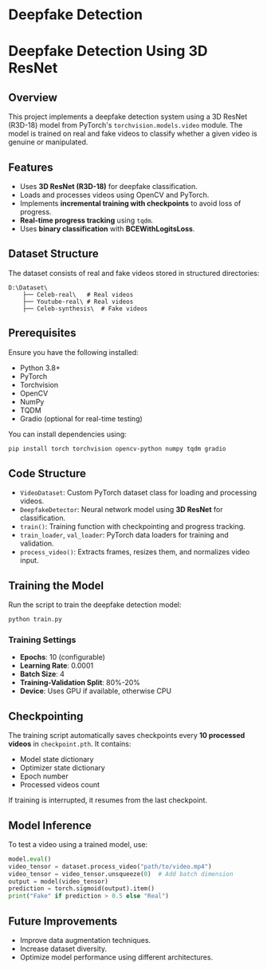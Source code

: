 # Deepfake Detection
# Deepfake Detection Using 3D ResNet

## Overview
This project implements a deepfake detection system using a 3D ResNet (R3D-18) model from PyTorch's `torchvision.models.video` module. The model is trained on real and fake videos to classify whether a given video is genuine or manipulated.

## Features
- Uses **3D ResNet (R3D-18)** for deepfake classification.
- Loads and processes videos using OpenCV and PyTorch.
- Implements **incremental training with checkpoints** to avoid loss of progress.
- **Real-time progress tracking** using `tqdm`.
- Uses **binary classification** with **BCEWithLogitsLoss**.

## Dataset Structure
The dataset consists of real and fake videos stored in structured directories:

```
D:\Dataset\
    ├── Celeb-real\   # Real videos
    ├── Youtube-real\ # Real videos
    ├── Celeb-synthesis\  # Fake videos
```

## Prerequisites
Ensure you have the following installed:
- Python 3.8+
- PyTorch
- Torchvision
- OpenCV
- NumPy
- TQDM
- Gradio (optional for real-time testing)

You can install dependencies using:
```bash
pip install torch torchvision opencv-python numpy tqdm gradio
```

## Code Structure
- `VideoDataset`: Custom PyTorch dataset class for loading and processing videos.
- `DeepfakeDetector`: Neural network model using **3D ResNet** for classification.
- `train()`: Training function with checkpointing and progress tracking.
- `train_loader`, `val_loader`: PyTorch data loaders for training and validation.
- `process_video()`: Extracts frames, resizes them, and normalizes video input.

## Training the Model
Run the script to train the deepfake detection model:
```bash
python train.py
```
### Training Settings
- **Epochs**: 10 (configurable)
- **Learning Rate**: 0.0001
- **Batch Size**: 4
- **Training-Validation Split**: 80%-20%
- **Device**: Uses GPU if available, otherwise CPU

## Checkpointing
The training script automatically saves checkpoints every **10 processed videos** in `checkpoint.pth`. It contains:
- Model state dictionary
- Optimizer state dictionary
- Epoch number
- Processed videos count

If training is interrupted, it resumes from the last checkpoint.

## Model Inference
To test a video using a trained model, use:
```python
model.eval()
video_tensor = dataset.process_video("path/to/video.mp4")
video_tensor = video_tensor.unsqueeze(0)  # Add batch dimension
output = model(video_tensor)
prediction = torch.sigmoid(output).item()
print("Fake" if prediction > 0.5 else "Real")
```

## Future Improvements
- Improve data augmentation techniques.
- Increase dataset diversity.
- Optimize model performance using different architectures.



